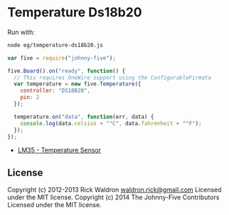 # Temperature Ds18b20

Run with:
```bash
node eg/temperature-ds18b20.js
```


```javascript
var five = require("johnny-five");

five.Board().on("ready", function() {
  // This requires OneWire support using the ConfigurableFirmata
  var temperature = new five.Temperature({
    controller: "DS18B20",
    pin: 2
  });

  temperature.on("data", function(err, data) {
    console.log(data.celsius + "°C", data.fahrenheit + "°F");
  });
});


```





- [LM35 - Temperature Sensor](http://www.ti.com/product/lm35)



## License
Copyright (c) 2012-2013 Rick Waldron <waldron.rick@gmail.com>
Licensed under the MIT license.
Copyright (c) 2014 The Johnny-Five Contributors
Licensed under the MIT license.
